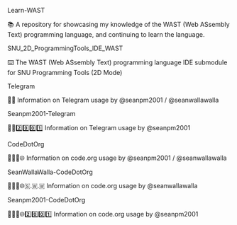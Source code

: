
Learn-WAST

📚️ A repository for showcasing my knowledge of the WAST (Web ASsembly Text) programming language, and continuing to learn the language. 

SNU_2D_ProgrammingTools_IDE_WAST

⌨️ The WAST (Web ASsembly Text) programming language IDE submodule for SNU Programming Tools (2D Mode)

Telegram

📨️🌐️ Information on Telegram usage by @seanpm2001 / @seanwallawalla

Seanpm2001-Telegram

📨️🌐️2️⃣️0️⃣️0️⃣️1️⃣️ Information on Telegram usage by @seanpm2001

CodeDotOrg

💾️👩‍💻️🌐️ Information on code.org usage by @seanpm2001 / @seanwallawalla

SeanWallaWalla-CodeDotOrg

💾️👩‍💻️🌐️🇸.🇼.🇼 Information on code.org usage by @seanwallawalla

Seanpm2001-CodeDotOrg

💾️👩‍💻️🌐️2️⃣️0️⃣️0️⃣️1️⃣️ Information on code.org usage by @seanpm2001

